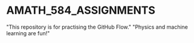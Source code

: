 # AMATH_584_ASSIGNMENTS
"This repository is for practising the GitHub Flow."
"Physics and machine learning are fun!"
